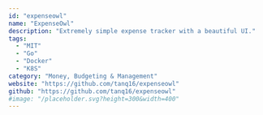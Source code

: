 ```yaml
---
id: "expenseowl"
name: "ExpenseOwl"
description: "Extremely simple expense tracker with a beautiful UI."
tags:
  - "MIT"
  - "Go"
  - "Docker"
  - "K8S"
category: "Money, Budgeting & Management"
website: "https://github.com/tanq16/expenseowl"
github: "https://github.com/tanq16/expenseowl"
#image: "/placeholder.svg?height=300&width=400"
---
```



